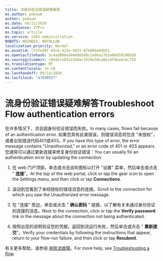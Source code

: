 ```yaml
---
title: 流身份验证错误疑难解答
ms.author: pebaum
author: pebaum
ms.date: 04/21/2020
ms.audience: ITPro
ms.topic: article
ms.service: o365-administration
ROBOTS: NOINDEX, NOFOLLOW
localization_priority: Normal
ms.assetid: c15fed9f-65c6-422e-9d32-87e889a44b51
ms.openlocfilehash: 3c4ad806ed446803d8c1e0ba17b3a06d591985d9
ms.sourcegitcommit: c6692ce0fa1358ec3529e59ca0ecdfdea4cdc759
ms.translationtype: MT
ms.contentlocale: zh-CN
ms.lasthandoff: 09/14/2020
ms.locfileid: "47690557"
---
```

# <a name="troubleshoot-flow-authentication-errors"></a><span data-ttu-id="bf266-102">流身份验证错误疑难解答</span><span class="sxs-lookup"><span data-stu-id="bf266-102">Troubleshoot Flow authentication errors</span></span>

<span data-ttu-id="bf266-103">在许多情况下，流会因身份验证错误而失败。</span><span class="sxs-lookup"><span data-stu-id="bf266-103">In many cases, flows fail because of an authentication error.</span></span> <span data-ttu-id="bf266-104">如果您具有此类错误，则错误消息将包含 "未授权"，或者出现错误代码401或403。</span><span class="sxs-lookup"><span data-stu-id="bf266-104">If you have this type of error, the error message contains "Unauthorized," or an error code of 401 or 403 appears.</span></span> <span data-ttu-id="bf266-105">您通常可以通过更新连接来修复身份验证错误：</span><span class="sxs-lookup"><span data-stu-id="bf266-105">You can usually fix an authentication error by updating the connection:</span></span>
  
1. <span data-ttu-id="bf266-106">在 web 门户顶部，单击或点击齿轮图标以打开 "设置" 菜单，然后单击或点击 " **连接**"。</span><span class="sxs-lookup"><span data-stu-id="bf266-106">At the top of the web portal, click or tap the gear icon to open the Settings menu, and then click or tap **Connections**.</span></span>
    
2. <span data-ttu-id="bf266-107">滚动到您看到了未经授权的错误消息的连接。</span><span class="sxs-lookup"><span data-stu-id="bf266-107">Scroll to the connection for which you saw the Unauthorized error message.</span></span>
    
3. <span data-ttu-id="bf266-108">在 "连接" 旁边，单击或点击 " **确认密码** " 链接，以了解有关未通过身份验证的连接的消息。</span><span class="sxs-lookup"><span data-stu-id="bf266-108">Next to the connection, click or tap the **Verify password** link in the message about the connection not being authenticated.</span></span> 
    
4. <span data-ttu-id="bf266-109">按照出现的说明验证您的凭据，返回到流运行失败，然后单击或点击 " **重新提交**"。</span><span class="sxs-lookup"><span data-stu-id="bf266-109">Verify your credentials by following the instructions that appear, return to your flow-run failure, and then click or tap **Resubmit**.</span></span>
    
<span data-ttu-id="bf266-110">有关更多帮助，请参阅 [排除流故障](https://go.microsoft.com/fwlink/?linkid=872110)。</span><span class="sxs-lookup"><span data-stu-id="bf266-110">For more help, see [Troubleshooting a flow](https://go.microsoft.com/fwlink/?linkid=872110).</span></span>
  

